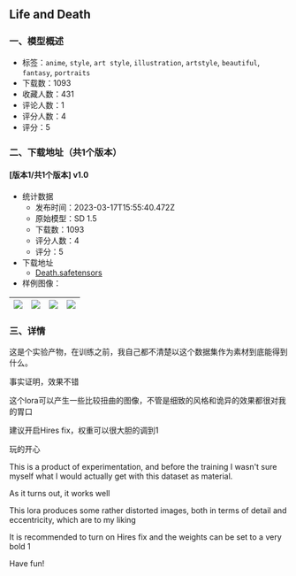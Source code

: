 ## Life and Death
### 一、模型概述

- 标签：`anime`, `style`, `art style`, `illustration`, `artstyle`, `beautiful`, `fantasy`, `portraits`
- 下载数：1093
- 收藏人数：431
- 评论人数：1
- 评分人数：4
- 评分：5

### 二、下载地址（共1个版本）

#### [版本1/共1个版本] v1.0

- 统计数据
  - 发布时间：2023-03-17T15:55:40.472Z
  - 原始模型：SD 1.5
  - 下载数：1093
  - 评分人数：4
  - 评分：5
- 下载地址
  - [Death.safetensors](https://civitai.com/api/download/models/24699)
- 样例图像：

| <img src="https://image.civitai.com/xG1nkqKTMzGDvpLrqFT7WA/7066372c-7d76-46d3-504f-c9b9e71bed00/width=450/269542.jpeg" /> | <img src="https://image.civitai.com/xG1nkqKTMzGDvpLrqFT7WA/66ad3808-600d-48c0-0438-08a8e9412600/width=450/269551.jpeg" /> | <img src="https://image.civitai.com/xG1nkqKTMzGDvpLrqFT7WA/b3a2d1b6-c5c2-42c7-6892-d240e1911700/width=450/269550.jpeg" /> | <img src="https://image.civitai.com/xG1nkqKTMzGDvpLrqFT7WA/8bf85680-1b3f-42fc-de15-1db50cffb200/width=450/269549.jpeg" /> |
| ---- | ---- | ---- | ---- |


### 三、详情
<p>这是个实验产物，在训练之前，我自己都不清楚以这个数据集作为素材到底能得到什么。</p><p>事实证明，效果不错</p><p>这个lora可以产生一些比较扭曲的图像，不管是细致的风格和诡异的效果都很对我的胃口</p><p>建议开启Hires fix，权重可以很大胆的调到1</p><p>玩的开心</p><p>This is a product of experimentation, and before the training I wasn't sure myself what I would actually get with this dataset as material.</p><p>As it turns out, it works well</p><p>This lora produces some rather distorted images, both in terms of detail and eccentricity, which are to my liking</p><p>It is recommended to turn on Hires fix and the weights can be set to a very bold 1</p><p>Have fun!</p>